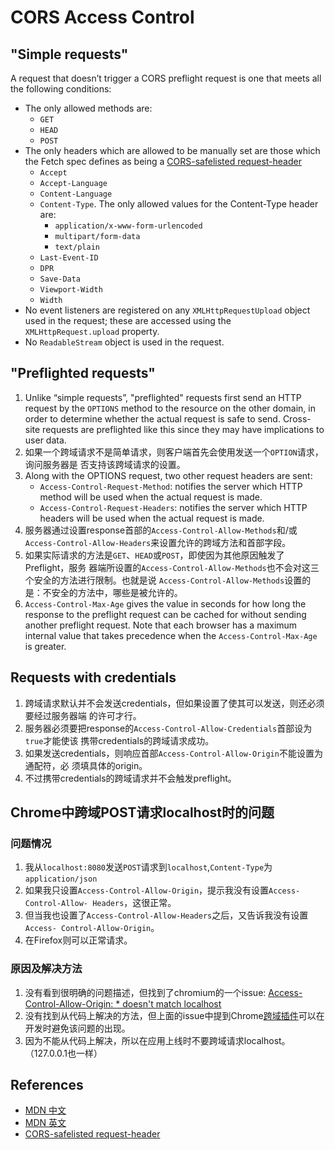 # CORS Access Control

## "Simple requests"
A request that doesn’t trigger a CORS preflight request is one that meets all
the following conditions:
* The only allowed methods are:
    * `GET`
    * `HEAD`
    * `POST`
* The only headers which are allowed to be manually set are those which the
Fetch spec defines as being a [CORS-safelisted request-header](https://fetch.spec.whatwg.org/#cors-safelisted-request-header)
    * `Accept`
    * `Accept-Language`
    * `Content-Language`
    * `Content-Type`. The only allowed values for the Content-Type header are:
        * `application/x-www-form-urlencoded`
        * `multipart/form-data`
        * `text/plain`
    * `Last-Event-ID`
    * `DPR`
    * `Save-Data`
    * `Viewport-Width`
    * `Width`
* No event listeners are registered on any `XMLHttpRequestUpload` object used in
 the request; these are accessed using the `XMLHttpRequest.upload` property.
* No `ReadableStream` object is used in the request.


## "Preflighted requests"
1. Unlike “simple requests”, "preflighted" requests first send an HTTP request
by the `OPTIONS` method to the resource on the other domain, in order to
determine whether the actual request is safe to send. Cross-site requests are
preflighted like this since they may have implications to user data.
2. 如果一个跨域请求不是简单请求，则客户端首先会使用发送一个`OPTION`请求，询问服务器是
否支持该跨域请求的设置。
3. Along with the OPTIONS request, two other request headers are sent:
    * `Access-Control-Request-Method`: notifies the server which HTTP method
    will be used when the actual request is made.
    * `Access-Control-Request-Headers`: notifies the server which HTTP headers
    will be used when the actual request is made.
4. 服务器通过设置response首部的`Access-Control-Allow-Methods`和/或
`Access-Control-Allow-Headers`来设置允许的跨域方法和首部字段。
5. 如果实际请求的方法是`GET`、`HEAD`或`POST`，即使因为其他原因触发了Preflight，服务
器端所设置的`Access-Control-Allow-Methods`也不会对这三个安全的方法进行限制。也就是说
`Access-Control-Allow-Methods`设置的是：不安全的方法中，哪些是被允许的。
6. `Access-Control-Max-Age` gives the value in seconds for how long the response
 to the preflight request can be cached for without sending another preflight
request. Note that each browser has a maximum internal value that takes
precedence when the `Access-Control-Max-Age` is greater.


## Requests with credentials
1. 跨域请求默认并不会发送credentials，但如果设置了使其可以发送，则还必须要经过服务器端
的许可才行。
2. 服务器必须要把response的`Access-Control-Allow-Credentials`首部设为`true`才能使该
携带credentials的跨域请求成功。
2. 如果发送credentials，则响应首部`Access-Control-Allow-Origin`不能设置为通配符，必
须填具体的origin。
3. 不过携带credentials的跨域请求并不会触发preflight。


## Chrome中跨域POST请求localhost时的问题
### 问题情况
1. 我从`localhost:8080`发送`POST`请求到`localhost`,`Content-Type`为
`application/json`
2. 如果我只设置`Access-Control-Allow-Origin`，提示我没有设置`Access-Control-Allow-
Headers`，这很正常。
3. 但当我也设置了`Access-Control-Allow-Headers`之后，又告诉我没有设置`Access-
Control-Allow-Origin`。
4. 在Firefox则可以正常请求。

### 原因及解决方法
1. 没有看到很明确的问题描述，但找到了chromium的一个issue:
[Access-Control-Allow-Origin: * doesn't match localhost](https://bugs.chromium.org/p/chromium/issues/detail?id=67743)
2. 没有找到从代码上解决的方法，但上面的issue中提到Chrome[跨域插件](https://chrome.google.com/webstore/detail/allow-control-allow-origi/nlfbmbojpeacfghkpbjhddihlkkiljbi)可以在开发时避免该问题的出现。
3. 因为不能从代码上解决，所以在应用上线时不要跨域请求localhost。（127.0.0.1也一样）


## References
* [MDN 中文](https://developer.mozilla.org/zh-CN/docs/Web/HTTP/Access_control_CORS)
* [MDN 英文](https://developer.mozilla.org/en-US/docs/Web/HTTP/CORS)
* [CORS-safelisted request-header](https://fetch.spec.whatwg.org/#cors-safelisted-request-header)
